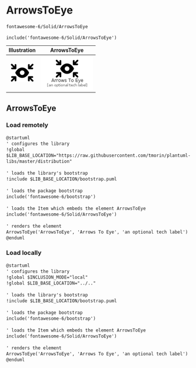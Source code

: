 # ArrowsToEye


```text
fontawesome-6/Solid/ArrowsToEye
```

```text
include('fontawesome-6/Solid/ArrowsToEye')
```



| Illustration | ArrowsToEye |
| :---: | :---: |
| ![illustration for Illustration](../../fontawesome-6/Solid/ArrowsToEye.png) | ![illustration for ArrowsToEye](../../fontawesome-6/Solid/ArrowsToEye.Local.png) |




## ArrowsToEye

### Load remotely
```plantuml
@startuml
' configures the library
!global $LIB_BASE_LOCATION="https://raw.githubusercontent.com/tmorin/plantuml-libs/master/distribution"

' loads the library's bootstrap
!include $LIB_BASE_LOCATION/bootstrap.puml

' loads the package bootstrap
include('fontawesome-6/bootstrap')

' loads the Item which embeds the element ArrowsToEye
include('fontawesome-6/Solid/ArrowsToEye')

' renders the element
ArrowsToEye('ArrowsToEye', 'Arrows To Eye', 'an optional tech label')
@enduml
```

### Load locally
```plantuml
@startuml
' configures the library
!global $INCLUSION_MODE="local"
!global $LIB_BASE_LOCATION="../.."

' loads the library's bootstrap
!include $LIB_BASE_LOCATION/bootstrap.puml

' loads the package bootstrap
include('fontawesome-6/bootstrap')

' loads the Item which embeds the element ArrowsToEye
include('fontawesome-6/Solid/ArrowsToEye')

' renders the element
ArrowsToEye('ArrowsToEye', 'Arrows To Eye', 'an optional tech label')
@enduml
```

